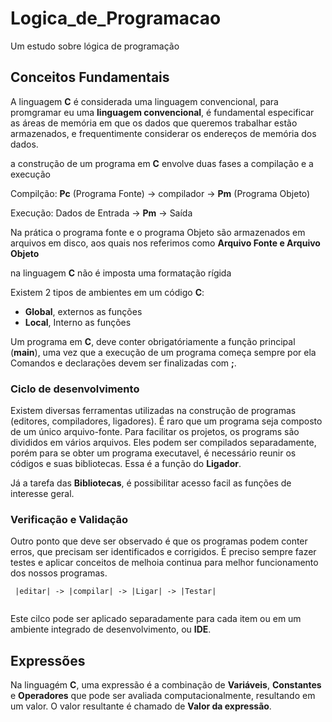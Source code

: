 

# Logica_de_Programacao
Um estudo sobre lógica de programação

## Conceitos Fundamentais

A linguagem __C__ é considerada uma linguagem convencional, para promgramar eu uma __linguagem convencional__, é fundamental especificar as áreas de memória em que os dados que queremos trabalhar estão armazenados, e frequentimente considerar os endereços de memória dos dados.

a construção de um programa em __C__ envolve duas fases a compilação e a execução

Compilção: __Pc__ (Programa Fonte) -> compilador -> __Pm__ (Programa Objeto)

Execução: Dados de Entrada -> __Pm__ -> Saída

Na prática o programa fonte e o programa Objeto são armazenados em arquivos em disco, aos quais nos referimos como __Arquivo Fonte e Arquivo Objeto__

na linguagem __C__ não é imposta uma formatação rígida

Existem 2 tipos de ambientes em um código __C__: 

- __Global__, externos as funções
- __Local__, Interno as funções

Um programa em __C__, deve conter obrigatóriamente a função principal (__main__), uma vez que a execução de um programa começa sempre por ela
Comandos e declarações devem ser finalizadas com __;__.

### Ciclo de desenvolvimento

Existem diversas ferramentas utilizadas na construção de programas (editores, compiladores, ligadores). É raro que um programa seja composto de um único arquivo-fonte. Para facilitar os projetos, os programs são divididos em vários arquivos. Eles podem ser compilados separadamente, porém para se obter um programa executavel, é necessário reunir os códigos e suas bibliotecas. Essa é a função do __Ligador__.

Já a tarefa das __Bibliotecas__, é possibilitar acesso facil as funções de interesse geral.

### Verificação e Validação


Outro ponto que deve ser observado é que os programas podem conter erros, que precisam ser identificados e corrigidos. É preciso sempre fazer testes e aplicar conceitos de melhoia continua para melhor funcionamento dos nossos programas.
```
 |editar| -> |compilar| -> |Ligar| -> |Testar|
 
 ```
 Este cilco pode ser aplicado separadamente para cada item ou em um ambiente integrado de desenvolvimento, ou __IDE__.
 
 ## Expressões
 Na linguagém **C**, uma expressão é a combinação de **Variáveis**, **Constantes** e **Operadores** que pode ser avaliada computacionalmente, resultando em um valor. O valor resultante é chamado de **Valor da expressão**.
 
 
 

